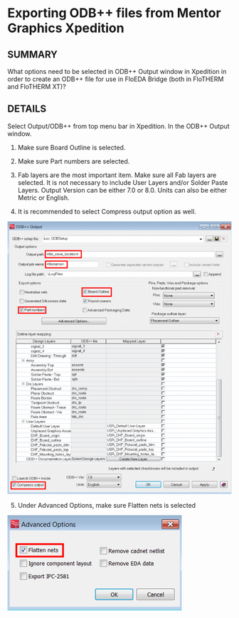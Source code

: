 # Exporting ODB++ files from Mentor Graphics Xpedition

## SUMMARY

What options need to be selected in ODB++ Output window in Xpedition in order to create an ODB++ file for use in FloEDA Bridge (both in FloTHERM and FloTHERM XT)?

## DETAILS

Select Output/ODB++ from top menu bar in Xpedition. In the ODB++ Output window.

1. Make sure Board Outline is selected.

2. Make sure Part numbers are selected.

3. Fab layers are the most important item. Make sure all Fab layers are selected. It is not necessary to include User Layers and/or Solder Paste Layers. Output Version can be either 7.0 or 8.0. Units can also be either Metric or English.

4. It is recommended to select Compress output option as well.

![img](assets/odb_Output.png)

 

5. Under Advanced Options, make sure Flatten nets is selected

![img](assets/5advanced_options_3.png)

 